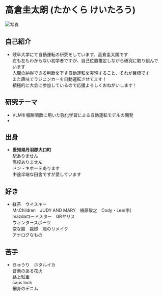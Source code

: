 # 高倉圭太朗 (たかくら けいたろう)


![写真](/img/profile/k3.png)

## 自己紹介
- 岐阜大学にて自動運転の研究をしています、高倉圭太朗です<br>
右も左もわからない初学者ですが、自己位置推定しながら研究に取り組んでいます<br>
人間の納得できる判断を下す自動運転を実現すること、それが目標です<br>
また趣味でラジコンカーを自動運転させてます！<br>
積極的に大会に参加しているので応援よろしくおねがいします！

## 研究テーマ
- VLMを報酬関数に用いた強化学習による自動運転モデルの開発
- 


## 出身
- **愛知県丹羽郡大口町**<br>
駅ありません<br>
高校ありません<br>
ドン・キホーテあります<br>
中途半端な田舎ですが愛しています


## 好き
- 紅茶　ウイスキー<br>
Mr.Children　JUDY AND MARY　槇原敬之　Cody・Lee(李)<br>
mazdaロードスター　GRヤリス<br>
ウィンタースポーツ<br>
変な服　裁縫　服のリメイク<br>
アナログなもの


## 苦手
- きゅうり　ホタルイカ<br>
音楽のある花火<br>
路上駐車<br>
caps lock<br>
細身のデニム<br>

